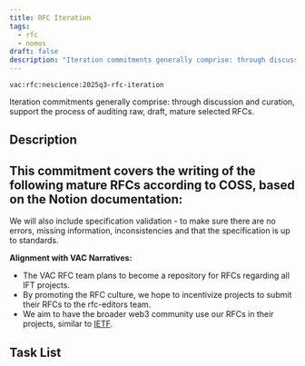 ```yaml
---
title: RFC Iteration
tags:
  - rfc
  - nomos
draft: false
description: "Iteration commitments generally comprise: through discussion and curation, support the process of auditing raw, draft, mature selected RFCs."
---
```


`vac:rfc:nescience:2025q3-rfc-iteration`

Iteration commitments generally comprise:
through discussion and curation,
support the process of auditing raw, draft, mature selected RFCs.

## Description

This commitment covers the writing of the following mature RFCs
according to COSS, based on the Notion documentation:
- 

We will also include specification validation - 
to make sure there are no errors, missing information, inconsistencies
and that the specification is up to standards.



**Alignment with VAC Narratives:**

- The VAC RFC team plans to become a repository
for RFCs regarding all IFT projects.
- By promoting the RFC culture,
we hope to incentivize projects to submit their RFCs
to the rfc-editors team.
- We aim to have the broader web3 community use our RFCs
in their projects, similar to [IETF](https://www.ietf.org/).

## Task List




